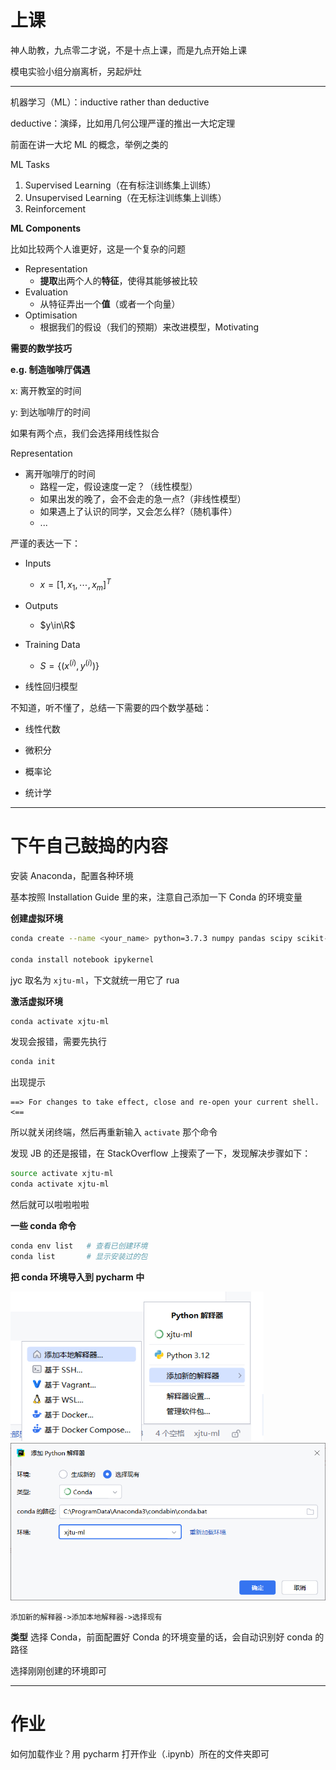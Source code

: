 # 上课

神人助教，九点零二才说，不是十点上课，而是九点开始上课

模电实验小组分崩离析，另起炉灶

---

机器学习（ML）：inductive rather than deductive

deductive：演绎，比如用几何公理严谨的推出一大坨定理

前面在讲一大坨 ML 的概念，举例之类的

ML Tasks

1. Supervised Learning（在有标注训练集上训练）
2. Unsupervised Learning（在无标注训练集上训练）
3. Reinforcement

**ML Components**

比如比较两个人谁更好，这是一个复杂的问题

- Representation
  - **提取**出两个人的**特征**，使得其能够被比较
- Evaluation
  - 从特征弄出一个**值**（或者一个向量）
- Optimisation
  - 根据我们的假设（我们的预期）来改进模型，Motivating

**需要的数学技巧**

**e.g. 制造咖啡厅偶遇**

x: 离开教室的时间

y: 到达咖啡厅的时间

如果有两个点，我们会选择用线性拟合

Representation

- 离开咖啡厅的时间
  - 路程一定，假设速度一定？（线性模型）
  - 如果出发的晚了，会不会走的急一点?（非线性模型）
  - 如果遇上了认识的同学，又会怎么样?（随机事件）
  - ...

严谨的表达一下：

- Inputs
  - $x=[1,x_1,\cdots,x_m]^T$
- Outputs
  - $y\in\R$
- Training Data
  - $S=\{(x^{(i)},y^{(i)})\}$

- 线性回归模型

不知道，听不懂了，总结一下需要的四个数学基础：

- 线性代数

- 微积分

- 概率论

- 统计学


---

# 下午自己鼓捣的内容

安装 Anaconda，配置各种环境

基本按照 Installation Guide 里的来，注意自己添加一下 Conda 的环境变量

**创建虚拟环境**

```bash
conda create --name <your_name> python=3.7.3 numpy pandas scipy scikit-learn tensorflow keras matplotlib seaborn

conda install notebook ipykernel
```

jyc 取名为 `xjtu-ml`，下文就统一用它了 rua

**激活虚拟环境**

```bash
conda activate xjtu-ml
```

发现会报错，需要先执行

```bash
conda init
```

出现提示

```text
==> For changes to take effect, close and re-open your current shell. <==
```

所以就关闭终端，然后再重新输入 `activate` 那个命令

发现 JB 的还是报错，在 StackOverflow 上搜索了一下，发现解决步骤如下：

```bash
source activate xjtu-ml
conda activate xjtu-ml
```

然后就可以啦啦啦啦

**一些 conda 命令**

```bash
conda env list   # 查看已创建环境
conda list       # 显示安装过的包
```

**把 conda 环境导入到 pycharm 中**

<img src=".\img\image-20250630153859726.png" alt="image-20250630153859726" style="zoom:80%;" />

<img src=".\img\image-20250630153811528.png" alt="image-20250630153811528" style="zoom:67%;" />

```text
添加新的解释器->添加本地解释器->选择现有
```

**类型** 选择 Conda，前面配置好 Conda 的环境变量的话，会自动识别好 conda  的路径

选择刚刚创建的环境即可

---

# 作业

如何加载作业？用 pycharm 打开作业（.ipynb）所在的文件夹即可

